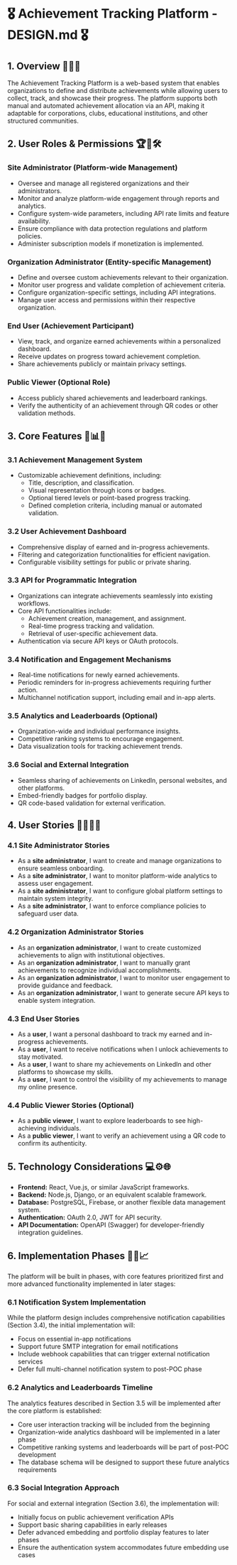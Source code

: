 # 🎖️ Achievement Tracking Platform - DESIGN.md 🎖️

## 1. Overview 🎯🚀🌟

The Achievement Tracking Platform is a web-based system that enables organizations to define and distribute achievements while allowing users to collect, track, and showcase their progress. The platform supports both manual and automated achievement allocation via an API, making it adaptable for corporations, clubs, educational institutions, and other structured communities.

## 2. User Roles & Permissions 🏆🔑🛠️

### **Site Administrator** (Platform-wide Management)

- Oversee and manage all registered organizations and their administrators.
- Monitor and analyze platform-wide engagement through reports and analytics.
- Configure system-wide parameters, including API rate limits and feature availability.
- Ensure compliance with data protection regulations and platform policies.
- Administer subscription models if monetization is implemented.

### **Organization Administrator** (Entity-specific Management)

- Define and oversee custom achievements relevant to their organization.
- Monitor user progress and validate completion of achievement criteria.
- Configure organization-specific settings, including API integrations.
- Manage user access and permissions within their respective organization.

### **End User** (Achievement Participant)

- View, track, and organize earned achievements within a personalized dashboard.
- Receive updates on progress toward achievement completion.
- Share achievements publicly or maintain privacy settings.

### **Public Viewer** (Optional Role)

- Access publicly shared achievements and leaderboard rankings.
- Verify the authenticity of an achievement through QR codes or other validation methods.

## 3. Core Features 🎨📊🔗

### **3.1 Achievement Management System**

- Customizable achievement definitions, including:
  - Title, description, and classification.
  - Visual representation through icons or badges.
  - Optional tiered levels or point-based progress tracking.
  - Defined completion criteria, including manual or automated validation.

### **3.2 User Achievement Dashboard**

- Comprehensive display of earned and in-progress achievements.
- Filtering and categorization functionalities for efficient navigation.
- Configurable visibility settings for public or private sharing.

### **3.3 API for Programmatic Integration**

- Organizations can integrate achievements seamlessly into existing workflows.
- Core API functionalities include:
  - Achievement creation, management, and assignment.
  - Real-time progress tracking and validation.
  - Retrieval of user-specific achievement data.
- Authentication via secure API keys or OAuth protocols.

### **3.4 Notification and Engagement Mechanisms**

- Real-time notifications for newly earned achievements.
- Periodic reminders for in-progress achievements requiring further action.
- Multichannel notification support, including email and in-app alerts.

### **3.5 Analytics and Leaderboards (Optional)**

- Organization-wide and individual performance insights.
- Competitive ranking systems to encourage engagement.
- Data visualization tools for tracking achievement trends.

### **3.6 Social and External Integration**

- Seamless sharing of achievements on LinkedIn, personal websites, and other platforms.
- Embed-friendly badges for portfolio display.
- QR code-based validation for external verification.

## 4. User Stories 📖🧑‍💻🎯

### **4.1 Site Administrator Stories**

- As a **site administrator**, I want to create and manage organizations to ensure seamless onboarding.
- As a **site administrator**, I want to monitor platform-wide analytics to assess user engagement.
- As a **site administrator**, I want to configure global platform settings to maintain system integrity.
- As a **site administrator**, I want to enforce compliance policies to safeguard user data.

### **4.2 Organization Administrator Stories**

- As an **organization administrator**, I want to create customized achievements to align with institutional objectives.
- As an **organization administrator**, I want to manually grant achievements to recognize individual accomplishments.
- As an **organization administrator**, I want to monitor user engagement to provide guidance and feedback.
- As an **organization administrator**, I want to generate secure API keys to enable system integration.

### **4.3 End User Stories**

- As a **user**, I want a personal dashboard to track my earned and in-progress achievements.
- As a **user**, I want to receive notifications when I unlock achievements to stay motivated.
- As a **user**, I want to share my achievements on LinkedIn and other platforms to showcase my skills.
- As a **user**, I want to control the visibility of my achievements to manage my online presence.

### **4.4 Public Viewer Stories (Optional)**

- As a **public viewer**, I want to explore leaderboards to see high-achieving individuals.
- As a **public viewer**, I want to verify an achievement using a QR code to confirm its authenticity.

## 5. Technology Considerations 💻⚙️🌐

- **Frontend:** React, Vue.js, or similar JavaScript frameworks.
- **Backend:** Node.js, Django, or an equivalent scalable framework.
- **Database:** PostgreSQL, Firebase, or another flexible data management system.
- **Authentication:** OAuth 2.0, JWT for API security.
- **API Documentation:** OpenAPI (Swagger) for developer-friendly integration guidelines.

## 6. Implementation Phases 🔄📆📈

The platform will be built in phases, with core features prioritized first and more advanced functionality implemented in later stages:

### 6.1 Notification System Implementation

While the platform design includes comprehensive notification capabilities (Section 3.4), the initial implementation will:

- Focus on essential in-app notifications
- Support future SMTP integration for email notifications
- Include webhook capabilities that can trigger external notification services
- Defer full multi-channel notification system to post-POC phase

### 6.2 Analytics and Leaderboards Timeline

The analytics features described in Section 3.5 will be implemented after the core platform is established:

- Core user interaction tracking will be included from the beginning
- Organization-wide analytics dashboard will be implemented in a later phase
- Competitive ranking systems and leaderboards will be part of post-POC development
- The database schema will be designed to support these future analytics requirements

### 6.3 Social Integration Approach

For social and external integration (Section 3.6), the implementation will:

- Initially focus on public achievement verification APIs
- Support basic sharing capabilities in early releases
- Defer advanced embedding and portfolio display features to later phases
- Ensure the authentication system accommodates future embedding use cases
